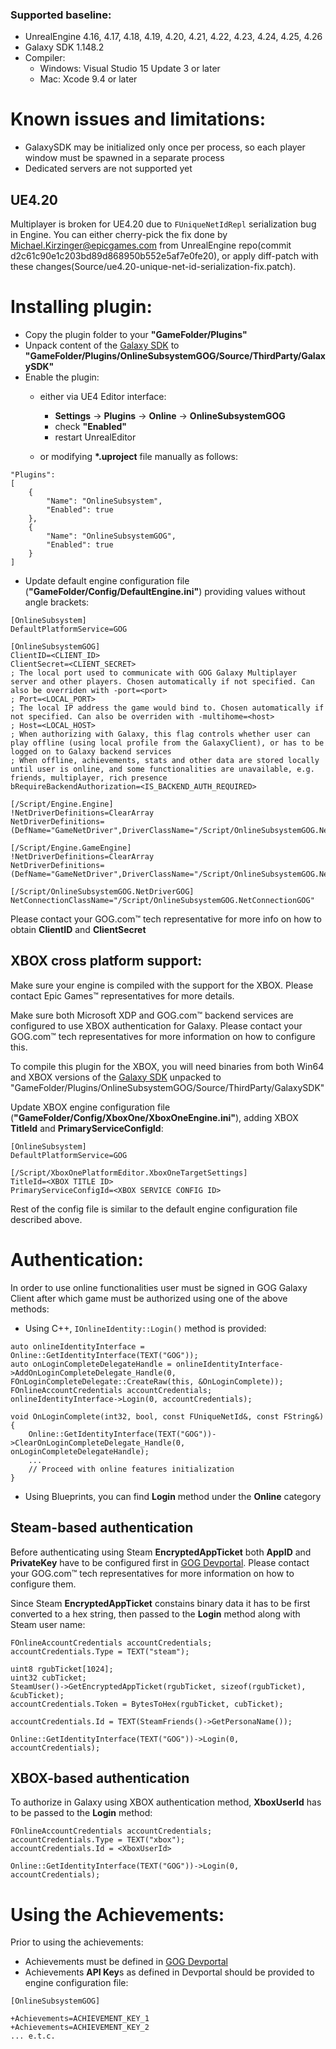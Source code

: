 ### Supported baseline:
- UnrealEngine 4.16, 4.17, 4.18, 4.19, 4.20, 4.21, 4.22, 4.23, 4.24, 4.25, 4.26
- Galaxy SDK 1.148.2
- Compiler:
	- Windows: Visual Studio 15 Update 3 or later
	- Mac: Xcode 9.4 or later

# Known issues and limitations:
- GalaxySDK may be initialized only once per process, so each player window must be spawned in a separate process
- Dedicated servers are not supported yet

## UE4.20
Multiplayer is broken for UE4.20 due to `FUniqueNetIdRepl` serialization bug in Engine.
You can either cherry-pick the fix done by Michael.Kirzinger@epicgames.com from UnrealEngine repo(commit d2c61c90e1c203bd89d868950b552e5af7e0fe20), or apply diff-patch with these changes(Source/ue4.20-unique-net-id-serialization-fix.patch).

# Installing plugin:

- Copy the plugin folder to your **"GameFolder/Plugins"**
- Unpack content of the [Galaxy SDK](https://devportal.gog.com/galaxy/components/sdk "Galaxy SDK") to **"GameFolder/Plugins/OnlineSubsystemGOG/Source/ThirdParty/GalaxySDK"**
- Enable the plugin:
	* either via UE4 Editor interface:
		* **Settings** -> **Plugins** -> **Online** -> **OnlineSubsystemGOG**
		* check **"Enabled"**
		* restart UnrealEditor

	* or modifying **&#42;.uproject** file manually as follows:
```
"Plugins":
[
	{
		"Name": "OnlineSubsystem",
		"Enabled": true
	},
	{
		"Name": "OnlineSubsystemGOG",
		"Enabled": true
	}
]
```
- Update default engine configuration file (**"GameFolder/Config/DefaultEngine.ini"**) providing values without angle brackets:

```
[OnlineSubsystem]
DefaultPlatformService=GOG

[OnlineSubsystemGOG]
ClientID=<CLIENT_ID>
ClientSecret=<CLIENT_SECRET>
; The local port used to communicate with GOG Galaxy Multiplayer server and other players. Chosen automatically if not specified. Can also be overriden with -port=<port>
; Port=<LOCAL_PORT>
; The local IP address the game would bind to. Chosen automatically if not specified. Can also be overriden with -multihome=<host>
; Host=<LOCAL_HOST>
; When authorizing with Galaxy, this flag controls whether user can play offline (using local profile from the GalaxyClient), or has to be logged on to Galaxy backend services
; When offline, achievements, stats and other data are stored locally until user is online, and some functionalities are unavailable, e.g. friends, multiplayer, rich presence
bRequireBackendAuthorization=<IS_BACKEND_AUTH_REQUIRED>

[/Script/Engine.Engine]
!NetDriverDefinitions=ClearArray
NetDriverDefinitions=(DefName="GameNetDriver",DriverClassName="/Script/OnlineSubsystemGOG.NetDriverGOG",DriverClassNameFallback="/Script/OnlineSubsystemUtils.IpNetDriver")

[/Script/Engine.GameEngine]
!NetDriverDefinitions=ClearArray
NetDriverDefinitions=(DefName="GameNetDriver",DriverClassName="/Script/OnlineSubsystemGOG.NetDriverGOG",DriverClassNameFallback="/Script/OnlineSubsystemUtils.IpNetDriver")

[/Script/OnlineSubsystemGOG.NetDriverGOG]
NetConnectionClassName="/Script/OnlineSubsystemGOG.NetConnectionGOG"
```
 Please contact your GOG.com™ tech representative for more info on how to obtain **ClientID** and **ClientSecret**

## XBOX cross platform support:
Make sure your engine is compiled with the support for the XBOX. Please contact Epic Games™ representatives for more details.

Make sure both Microsoft XDP and GOG.com™ backend services are configured to use XBOX authentication for Galaxy. Please contact your GOG.com™ tech representatives for more information on how to configure this.

To compile this plugin for the XBOX, you will need binaries from both Win64 and XBOX versions of the [Galaxy SDK](https://devportal.gog.com/galaxy/components/sdk "Galaxy SDK") unpacked to "GameFolder/Plugins/OnlineSubsystemGOG/Source/ThirdParty/GalaxySDK"

Update XBOX engine configuration file (**"GameFolder/Config/XboxOne/XboxOneEngine.ini"**), adding XBOX **TitleId** and **PrimaryServiceConfigId**:
```
[OnlineSubsystem]
DefaultPlatformService=GOG

[/Script/XboxOnePlatformEditor.XboxOneTargetSettings]
TitleId=<XBOX TITLE ID>
PrimaryServiceConfigId=<XBOX SERVICE CONFIG ID>
```
Rest of the config file is similar to the default engine configuration file described above.

# Authentication:
In order to use online functionalities user must be signed in GOG Galaxy Client after which game must be authorized using one of the above methods:

- Using C++, `IOnlineIdentity::Login()` method is provided:

```
auto onlineIdentityInterface = Online::GetIdentityInterface(TEXT("GOG"));
auto onLoginCompleteDelegateHandle = onlineIdentityInterface->AddOnLoginCompleteDelegate_Handle(0, FOnLoginCompleteDelegate::CreateRaw(this, &OnLoginComplete));
FOnlineAccountCredentials accountCredentials;
onlineIdentityInterface->Login(0, accountCredentials);

void OnLoginComplete(int32, bool, const FUniqueNetId&, const FString&)
{
	Online::GetIdentityInterface(TEXT("GOG"))->ClearOnLoginCompleteDelegate_Handle(0, onLoginCompleteDelegateHandle);
	...
	// Proceed with online features initialization
}
```

- Using Blueprints, you can find **Login** method under the **Online** category

## Steam-based authentication
Before authenticating using Steam **EncryptedAppTicket** both **AppID** and **PrivateKey** have to be configured first in [GOG Devportal](https://devportal.gog.com "GOG Devportal"). Please contact your GOG.com™ tech representatives for more information on how to configure them.

Since Steam **EncryptedAppTicket** constains binary data it has to be first converted to a hex string, then passed to the **Login** method along with Steam user name:

```
FOnlineAccountCredentials accountCredentials;
accountCredentials.Type = TEXT("steam");

uint8 rgubTicket[1024];
uint32 cubTicket;
SteamUser()->GetEncryptedAppTicket(rgubTicket, sizeof(rgubTicket), &cubTicket);
accountCredentials.Token = BytesToHex(rgubTicket, cubTicket);

accountCredentials.Id = TEXT(SteamFriends()->GetPersonaName());

Online::GetIdentityInterface(TEXT("GOG"))->Login(0, accountCredentials);
```

## XBOX-based authentication
To authorize in Galaxy using XBOX authentication method, **XboxUserId** has to be passed to the **Login** method:
```
FOnlineAccountCredentials accountCredentials;
accountCredentials.Type = TEXT("xbox");
accountCredentials.Id = <XboxUserId>

Online::GetIdentityInterface(TEXT("GOG"))->Login(0, accountCredentials);
```

# Using the Achievements:
Prior to using the achievements:
* Achievements must be defined in [GOG Devportal](https://devportal.gog.com/panel/games "GOG Devportal")
* Achievements **API Key**s as defined in Devportal should be provided to engine configuration file:

```
[OnlineSubsystemGOG]

+Achievements=ACHIEVEMENT_KEY_1
+Achievements=ACHIEVEMENT_KEY_2
... e.t.c.
```
